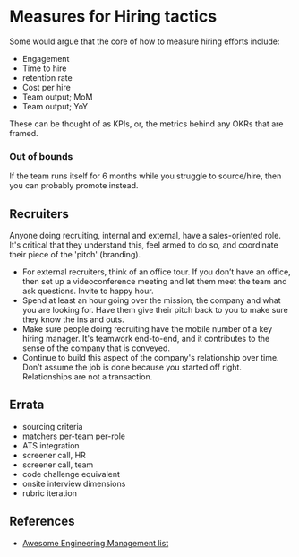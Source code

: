 # Measures for Hiring tactics

Some would argue that the core of how to measure hiring efforts include:

* Engagement 
* Time to hire 
* retention rate
* Cost per hire
* Team output; MoM
* Team output; YoY

These can be thought of as KPIs, or, the metrics behind any OKRs that are framed.

### Out of bounds

If the team runs itself for 6 months while you struggle to source/hire, then you can probably promote instead.

## Recruiters

Anyone doing recruiting, internal and external, have a sales-oriented role.  It's critical that they understand this, feel armed to do so, and coordinate their piece of the 'pitch' (branding).

* For external recruiters, think of an office tour. If you don’t have an office, then set up a videoconference meeting and let them meet the team and ask questions. Invite to happy hour.
* Spend at least an hour going over the mission, the company and what you are looking for.  Have them give their pitch back to you to make sure they know the ins and outs.
* Make sure people doing recruiting have the mobile number of a key hiring manager.  It's teamwork end-to-end, and it contributes to the sense of the company that is conveyed.
* Continue to build this aspect of the company's relationship over time.  Don’t assume the job is done because you started off right. Relationships are not a transaction.


## Errata

* sourcing criteria
* matchers per-team per-role
* ATS integration
* screener call, HR
* screener call, team
* code challenge equivalent
* onsite interview dimensions 
* rubric iteration


## References

* [Awesome Engineering Management list](https://github.com/kdeldycke/awesome-engineering-team-management)